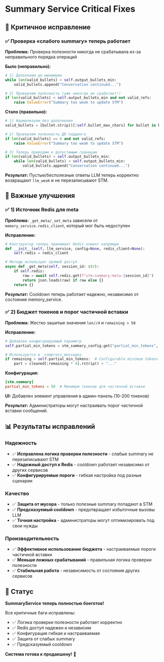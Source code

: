 # Summary Service Critical Fixes

## 🚨 Критичное исправление

### ✅ Проверка «слабого summary» теперь работает
**Проблема:** Проверка полезности никогда не срабатывала из-за неправильного порядка операций

**Было (неправильно):**
```python
# 1) Дополняем до минимума
while len(valid_bullets) < self.output_bullets_min:
    valid_bullets.append("Conversation continued...")

# 2) Проверяем полезность (уже никогда не сработает!)
if len(valid_bullets) < self.output_bullets_min and not valid_refs:
    raise ValueError("Summary too weak to update STM")
```

**Стало (правильно):**
```python
# 1) Нормализуем без дополнения
valid_bullets = [bullet.strip()[:self.bullet_max_chars] for bullet in bullets if bullet.strip()]

# 2) Проверяем полезность ДО паддинга
if len(valid_bullets) == 0 and not valid_refs:
    raise ValueError("Summary too weak to update STM")

# 3) Теперь приводим к допустимым границам
if len(valid_bullets) < self.output_bullets_min:
    while len(valid_bullets) < self.output_bullets_min:
        valid_bullets.append("Conversation continued...")
```

**Результат:** Пустые/бесполезные ответы LLM теперь корректно возвращают `llm_weak` и не перезаписывают STM.

## 🔧 Важные улучшения

### ✅ 1) Источник Redis для meta
**Проблема:** `_get_meta/_set_meta` зависели от `memory_service.redis_client`, который мог быть недоступен

**Исправление:**
```python
# Конструктор теперь принимает Redis клиент напрямую
def __init__(self, llm_service, config=None, redis_client=None):
    self.redis = redis_client

# Методы используют прямой доступ
async def _get_meta(self, session_id: str):
    if self.redis:
        raw = await self.redis.get(f"stm:summary:meta:{session_id}")
        return json.loads(raw) if raw else {}
    return {}
```

**Результат:** Cooldown теперь работает надежно, независимо от состояния memory_service.

### ✅ 2) Бюджет токенов и порог частичной вставки
**Проблема:** Жестко зашитые значения `len//4` и `remaining > 50`

**Исправление:**
```python
# Добавлен конфигурируемый параметр
self.partial_min_tokens = stm_summary_config.get("partial_min_tokens", 50)

# Используется в _compress_messages
if remaining > self.partial_min_tokens:  # Configurable minimum tokens
    part = cleaned[:remaining * 4].rstrip() + "..."
```

**Конфигурация:**
```toml
[stm.summary]
partial_min_tokens = 50  # Минимум токенов для частичной вставки
```

**UI:** Добавлен элемент управления в админ-панель (10-200 токенов)

**Результат:** Администраторы могут настраивать порог частичной вставки сообщений.

## 📊 Результаты исправлений

### Надежность
- ✅ **Исправлена логика проверки полезности** - слабые summary не перезаписывают STM
- ✅ **Надежный доступ к Redis** - cooldown работает независимо от других сервисов
- ✅ **Конфигурируемые пороги** - гибкая настройка под разные сценарии

### Качество
- ✅ **Защита от мусора** - только полезные summary попадают в STM
- ✅ **Предсказуемый cooldown** - предотвращает избыточные вызовы LLM
- ✅ **Точная настройка** - администраторы могут оптимизировать под свои нужды

### Производительность
- ✅ **Эффективное использование бюджета** - настраиваемые пороги частичной вставки
- ✅ **Меньше ложных срабатываний** - правильная логика проверки полезности
- ✅ **Стабильная работа** - независимость от состояния других сервисов

## 🎯 Статус

**SummaryService теперь полностью боеготов!** 

Все критичные баги исправлены:
- ✅ Логика проверки полезности работает корректно
- ✅ Redis доступ надежен и независим
- ✅ Конфигурация гибкая и настраиваемая
- ✅ Защита от слабых summary
- ✅ Предсказуемый cooldown

**Система готова к продакшену!** 🚀




